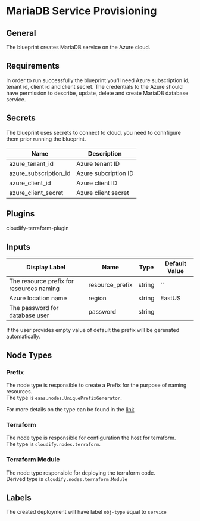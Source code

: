 # MariaDB Service Provisioning

## General

The blueprint creates MariaDB service on the Azure cloud. 

## Requirements

In order to run successfully the blueprint you'll need Azure subscription id, tenant id, client id and client secret. The credentials to the Azure should have permission to describe, update, delete and create MariaDB database service.

## Secrets

The blueprint uses secrets to connect to cloud, you need to connfigure them prior running the blueprint.


| Name                  | Description                                                                        |
| --------------------- | ---------------------------------------------------------------------------------- |
| azure_tenant_id       | Azure tenant ID                                                                    |
| azure_subscription_id | Azure subcription ID                                                               |
| azure_client_id       | Azure client ID                                                                    |
| azure_client_secret   | Azure client secret                                                                |

## Plugins

cloudify-terraform-plugin

## Inputs

| Display Label                            | Name            | Type   | Default Value  |
| ---------------------------------------- | ----------------| ------ | -------------- |
| The resource prefix for resources naming | resource_prefix | string | ''             |
| Azure location name                      | region          | string | EastUS         |
| The password for database user           | password        | string | 

If the user provides empty value of default the prefix will be gerenated automatically.


## Node Types

### Prefix
The node type is responsible to create a Prefix for the purpose of naming resources.\
The type is `eaas.nodes.UniquePrefixGenerator`.

For more details on the type can be found in the [link](https://github.com/cloudify-community/eaas-example/blob/master/utils/custom_types.yaml)

### Terraform
The node type is responsible for configuration the host for terraform.\
The type is `cloudify.nodes.terraform`.

### Terraform Module
The node type responsible for deploying the terraform code.\
Derived type is `cloudify.nodes.terraform.Module`

## Labels

The created deployment will have label `obj-type` equal to `service`